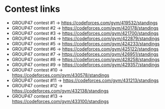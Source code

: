 # Contest links
- GROUP47 contest #1 -> https://codeforces.com/gym/419532/standings
- GROUP47 contest #2 -> https://codeforces.com/gym/420178/standings
- GROUP47 contest #3 -> https://codeforces.com/gym/421700/standings
- GROUP47 contest #4 -> https://codeforces.com/gym/422879/standings
- GROUP47 contest #5 -> https://codeforces.com/gym/424233/standings
- GROUP47 contest #6 -> https://codeforces.com/gym/425122/standings
- GROUP47 contest #7 -> https://codeforces.com/gym/426951/standings
- GROUP47 contest #8 -> https://codeforces.com/gym/428258/standings
- GROUP47 contest #9 -> https://codeforces.com/gym/429357/standings
- GROUP47 contest #10 -> https://codeforces.com/gym/430578/standings
- GROUP47 contest #11 -> https://codeforces.com/gym/431213/standings
- GROUP47 contest #12 -> https://codeforces.com/gym/432138/standings
- GROUP47 contest #13 -> https://codeforces.com/gym/433100/standings
